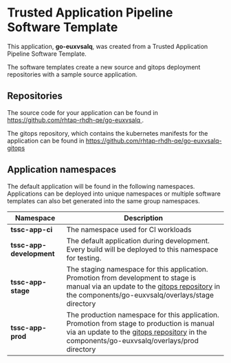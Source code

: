 # Trusted Application Pipeline Software Template

This application, **go-euxvsalq**, was created from a Trusted Application Pipeline Software Template.

The software templates create a new source and gitops deployment repositories with a sample source application. 

## Repositories

The source code for your application can be found in [https://github.com/rhtap-rhdh-qe/go-euxvsalq ](https://github.com/rhtap-rhdh-qe/go-euxvsalq ).
 
The gitops repository, which contains the kubernetes manifests for the application can be found in 
[https://github.com/rhtap-rhdh-qe/go-euxvsalq-gitops ](https://github.com/rhtap-rhdh-qe/go-euxvsalq-gitops ) 

## Application namespaces 

The default application will be found in the following namespaces. Applications can be deployed into unique namespaces or multiple software templates can also bet generated into the same group namespaces.  

|  Namespace   |  Description   |  
| -------- | -------- |
| **tssc-app-ci** | The namespace used for CI workloads |
| **tssc-app-development** | The default application during development. Every build will be deployed to this namespace for testing. |
| **tssc-app-stage** | The staging namespace for this application. Promotion from development to stage is manual via an update to the [gitops repository](https://github.com/rhtap-rhdh-qe/go-euxvsalq-gitops ) in the components/go-euxvsalq/overlays/stage directory |
| **tssc-app-prod** | The production namespace for this application. Promotion from stage to production is manual via an update to the [gitops repository](https://github.com/rhtap-rhdh-qe/go-euxvsalq-gitops ) in the components/go-euxvsalq/overlays/prod directory |